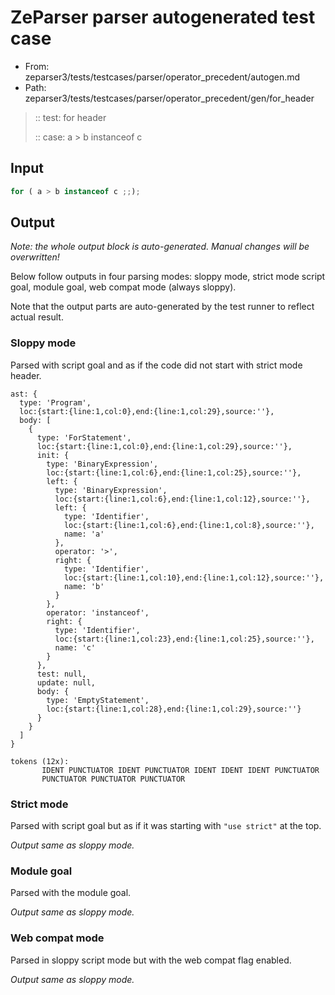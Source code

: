 # ZeParser parser autogenerated test case

- From: zeparser3/tests/testcases/parser/operator_precedent/autogen.md
- Path: zeparser3/tests/testcases/parser/operator_precedent/gen/for_header

> :: test: for header
>
> :: case: a > b instanceof c

## Input


`````js
for ( a > b instanceof c ;;);
`````

## Output

_Note: the whole output block is auto-generated. Manual changes will be overwritten!_

Below follow outputs in four parsing modes: sloppy mode, strict mode script goal, module goal, web compat mode (always sloppy).

Note that the output parts are auto-generated by the test runner to reflect actual result.

### Sloppy mode

Parsed with script goal and as if the code did not start with strict mode header.

`````
ast: {
  type: 'Program',
  loc:{start:{line:1,col:0},end:{line:1,col:29},source:''},
  body: [
    {
      type: 'ForStatement',
      loc:{start:{line:1,col:0},end:{line:1,col:29},source:''},
      init: {
        type: 'BinaryExpression',
        loc:{start:{line:1,col:6},end:{line:1,col:25},source:''},
        left: {
          type: 'BinaryExpression',
          loc:{start:{line:1,col:6},end:{line:1,col:12},source:''},
          left: {
            type: 'Identifier',
            loc:{start:{line:1,col:6},end:{line:1,col:8},source:''},
            name: 'a'
          },
          operator: '>',
          right: {
            type: 'Identifier',
            loc:{start:{line:1,col:10},end:{line:1,col:12},source:''},
            name: 'b'
          }
        },
        operator: 'instanceof',
        right: {
          type: 'Identifier',
          loc:{start:{line:1,col:23},end:{line:1,col:25},source:''},
          name: 'c'
        }
      },
      test: null,
      update: null,
      body: {
        type: 'EmptyStatement',
        loc:{start:{line:1,col:28},end:{line:1,col:29},source:''}
      }
    }
  ]
}

tokens (12x):
       IDENT PUNCTUATOR IDENT PUNCTUATOR IDENT IDENT IDENT PUNCTUATOR
       PUNCTUATOR PUNCTUATOR PUNCTUATOR
`````

### Strict mode

Parsed with script goal but as if it was starting with `"use strict"` at the top.

_Output same as sloppy mode._

### Module goal

Parsed with the module goal.

_Output same as sloppy mode._

### Web compat mode

Parsed in sloppy script mode but with the web compat flag enabled.

_Output same as sloppy mode._
